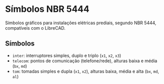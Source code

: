 # Símbolos NBR 5444

Símbolos gráficos para instalações elétricas prediais, segundo NBR 5444,
compatíveis com o LibreCAD.

## Símbolos

* `inter`: interruptores simples, duplo e triplo (`x1`, `x2`, `x3`)
* `telecom`: pontos de comunicação (telefone/rede), alturas baixa e média (`bx`, `md`)
* `tom`: tomadas simples e dupla (`x1`, `x2`), alturas baixa, média e alta
(`bx`, `md`, `al`)
